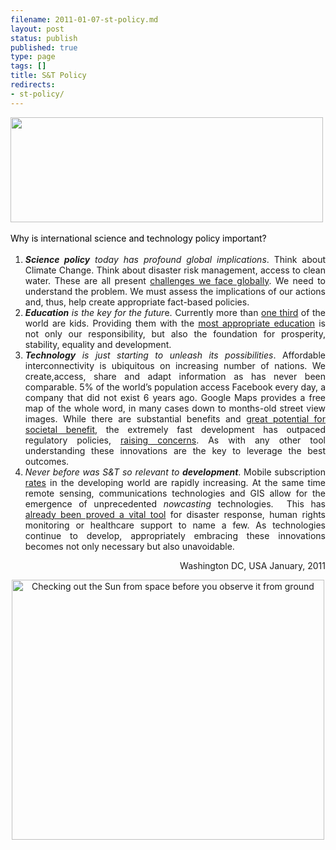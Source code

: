 ```yaml
--- 
filename: 2011-01-07-st-policy.md
layout: post
status: publish
published: true
type: page
tags: []
title: S&T Policy
redirects:
- st-policy/
---
```

<img class="aligncenter size-full wp-image-1206" title="Bildschirmfoto 2010-12-23 um 02.32.03" src="http://nasonurb.files.wordpress.com/2010/12/bildschirmfoto-2010-12-23-um-02-32-03.png" alt="" width="500" height="168" />

<span style="color:#000000;line-height:23px;">Why is international science and technology policy important?</span>
<ol>
	<li style="text-align:justify;"><em><strong>Science policy</strong> today has profound global implications</em>. Think about Climate Change. Think about disaster risk management, access to clean water. These are all present <a href="http://www.whitehouse.gov/administration/eop/ostp/sciencediplomacy">challenges we face globally</a>. We need to understand the problem. We must assess the implications of our actions and, thus, help create appropriate fact-based policies.</li>
	<li style="text-align:justify;"><em><strong>Education</strong> is the key for the futur</em>e. Currently more than <a href="http://www.wolframalpha.com/input/?i=world+kids">one third</a> of the world are kids. Providing them with the <a href="http://www.ted.com/talks/ken_robinson_changing_education_paradigms.html">most appropriate education</a> is not only our responsibility, but also the foundation for prosperity, stability, equality and development.</li>
	<li style="text-align:justify;"><em><strong>Technology</strong> is just starting to unleash its possibilities</em>. Affordable interconnectivity is ubiquitous on increasing number of nations. We create,access, share and adapt information as has never been comparable. 5% of the world’s population access Facebook every day, a company that did not exist 6 years ago. Google Maps provides a free map of the whole word, in many cases down to months-old street view images. While there are substantial benefits and <a href="{{site.baseurl}}2010/11/29/user-generated-content-overview-of-policy-needs/">great potential for societal benefit</a>, the extremely fast development has outpaced regulatory policies, <a href="{{site.baseurl}}2010/11/29/user-generated-content-overview-of-policy-needs/">raising concerns</a>. As with any other tool understanding these innovations are the key to leverage the best outcomes.</li>
	<li style="text-align:justify;"><em>Never before was S&amp;T so relevant to <strong>development</strong></em>. Mobile subscription <a href="http://ict4dblog.wordpress.com/2010/09/16/global-ict-statistics-on-internet-usage-mobile-broadband-1998-2009/">rates</a> in the developing world are rapidly increasing. At the same time remote sensing, communications technologies and GIS allow for the emergence of unprecedented <em>nowcasting</em> technologies.  This has <a href="{{site.baseurl}}2010/10/28/crowdsourcing-development/">already been proved a vital tool</a> for disaster response, human rights monitoring or healthcare support to name a few. As technologies continue to develop, appropriately embracing these innovations becomes not only necessary but also unavoidable.</li>
</ol>
<p style="text-align:right;">Washington DC, USA
January, 2011</p>
<p style="text-align:center;"><a title="Checking out the Sun from space before you observe it from ground by brunosan, on Flickr" href="http://www.flickr.com/photos/nasonurb/4797991055/"><img class="aligncenter" src="http://farm5.static.flickr.com/4138/4797991055_9d95f7b324.jpg" alt="Checking out the Sun from space before you observe it from ground" width="500" height="416" /></a></p>
